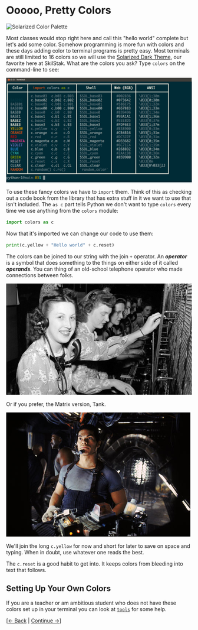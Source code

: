 # Ooooo, Pretty Colors

![Solarized Color Palette](http://ethanschoonover.com/solarized/img/solarized-palette.png)

Most classes would stop right here and call this "hello world" complete
but let's add some color. Somehow programming is more fun with colors
and these days adding color to terminal programs is pretty easy. Most
terminals are still limited to 16 colors so we will use the [Solarized
Dark Theme](http://ethanschoonover.com/solarized), our favorite here at
SkilStak. What are the colors you ask? Type `colors` on the command-line
to see:

![`colors` Help Command](colors.png)


To use these fancy colors we have to `import` them. Think of this as
checking out a code book from the library that has extra stuff in it we want
to use that isn't included. The `as c` part tells Python we don't want to
type `colors` every time we use anything from the `colors` module:

```python
import colors as c
```

Now that it's imported we can change our code to use them:

```python
print(c.yellow + "Hello world" + c.reset) 
```

The colors can be joined to our string with the join `+` operator. An
***operator*** is a symbol that does something to the things on either side
of it called ***operands***. You can thing of an old-school telephone
operator who made connections between folks.

![Operator](operator.jpg)

Or if you prefer, the Matrix version, Tank.

![Tank Operator](tank.jpg)

We'll join the long `c.yellow` for now and short for later to save on
space and typing. When in doubt, use whatever one reads the best.

The `c.reset` is a good habit to get into. It keeps colors from bleeding
into text that follows.

## Setting Up Your Own Colors

If you are a teacher or am ambitious student who does not
have these colors set up in your terminal you can look at
[`tools`](../../tools) for some help.

[[&larr; Back](../03) | [Continue &rarr;](../05)]
